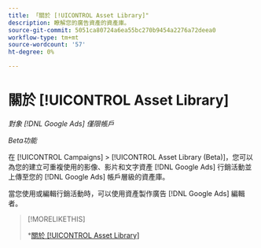 ```yaml
---
title: 「關於 [!UICONTROL Asset Library]"
description: 瞭解您的廣告資產的資產庫。
source-git-commit: 5051ca80724a6ea55bc270b9454a2276a72deea0
workflow-type: tm+mt
source-wordcount: '57'
ht-degree: 0%

---
```


# 關於 [!UICONTROL Asset Library]

<!-- Combine with "Create" page into one page? -->

*對象 [!DNL Google Ads] 僅限帳戶*

*Beta功能*

在 [!UICONTROL Campaigns] > [!UICONTROL Asset Library (Beta)]，您可以為您的建立可重複使用的影像、影片和文字資產 [!DNL Google Ads] 行銷活動並上傳至您的 [!DNL Google Ads] 帳戶層級的資產庫。

當您使用或編輯行銷活動時，可以使用資產製作廣告 [!DNL Google Ads] 編輯者。

>[!MORELIKETHIS]
>
>*[關於 [!UICONTROL Asset Library]](asset-library-about.md)
